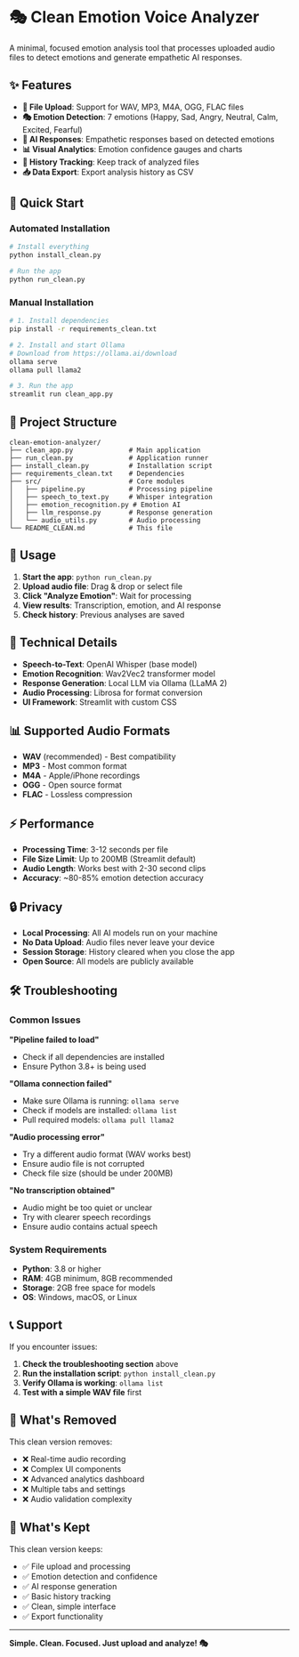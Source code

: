 # 🎭 Clean Emotion Voice Analyzer

A minimal, focused emotion analysis tool that processes uploaded audio files to detect emotions and generate empathetic AI responses.

## ✨ Features

- **📁 File Upload**: Support for WAV, MP3, M4A, OGG, FLAC files
- **🎭 Emotion Detection**: 7 emotions (Happy, Sad, Angry, Neutral, Calm, Excited, Fearful)
- **🤖 AI Responses**: Empathetic responses based on detected emotions
- **📊 Visual Analytics**: Emotion confidence gauges and charts
- **💬 History Tracking**: Keep track of analyzed files
- **📥 Data Export**: Export analysis history as CSV

## 🚀 Quick Start

### **Automated Installation**
```bash
# Install everything
python install_clean.py

# Run the app
python run_clean.py
```

### **Manual Installation**
```bash
# 1. Install dependencies
pip install -r requirements_clean.txt

# 2. Install and start Ollama
# Download from https://ollama.ai/download
ollama serve
ollama pull llama2

# 3. Run the app
streamlit run clean_app.py
```

## 📁 Project Structure

```
clean-emotion-analyzer/
├── clean_app.py              # Main application
├── run_clean.py              # Application runner
├── install_clean.py          # Installation script
├── requirements_clean.txt    # Dependencies
├── src/                      # Core modules
│   ├── pipeline.py           # Processing pipeline
│   ├── speech_to_text.py     # Whisper integration
│   ├── emotion_recognition.py # Emotion AI
│   ├── llm_response.py       # Response generation
│   └── audio_utils.py        # Audio processing
└── README_CLEAN.md           # This file
```

## 🎯 Usage

1. **Start the app**: `python run_clean.py`
2. **Upload audio file**: Drag & drop or select file
3. **Click "Analyze Emotion"**: Wait for processing
4. **View results**: Transcription, emotion, and AI response
5. **Check history**: Previous analyses are saved

## 🔧 Technical Details

- **Speech-to-Text**: OpenAI Whisper (base model)
- **Emotion Recognition**: Wav2Vec2 transformer model
- **Response Generation**: Local LLM via Ollama (LLaMA 2)
- **Audio Processing**: Librosa for format conversion
- **UI Framework**: Streamlit with custom CSS

## 📊 Supported Audio Formats

- **WAV** (recommended) - Best compatibility
- **MP3** - Most common format
- **M4A** - Apple/iPhone recordings
- **OGG** - Open source format
- **FLAC** - Lossless compression

## ⚡ Performance

- **Processing Time**: 3-12 seconds per file
- **File Size Limit**: Up to 200MB (Streamlit default)
- **Audio Length**: Works best with 2-30 second clips
- **Accuracy**: ~80-85% emotion detection accuracy

## 🔒 Privacy

- **Local Processing**: All AI models run on your machine
- **No Data Upload**: Audio files never leave your device
- **Session Storage**: History cleared when you close the app
- **Open Source**: All models are publicly available

## 🛠️ Troubleshooting

### Common Issues

**"Pipeline failed to load"**
- Check if all dependencies are installed
- Ensure Python 3.8+ is being used

**"Ollama connection failed"**
- Make sure Ollama is running: `ollama serve`
- Check if models are installed: `ollama list`
- Pull required models: `ollama pull llama2`

**"Audio processing error"**
- Try a different audio format (WAV works best)
- Ensure audio file is not corrupted
- Check file size (should be under 200MB)

**"No transcription obtained"**
- Audio might be too quiet or unclear
- Try with clearer speech recordings
- Ensure audio contains actual speech

### System Requirements

- **Python**: 3.8 or higher
- **RAM**: 4GB minimum, 8GB recommended
- **Storage**: 2GB free space for models
- **OS**: Windows, macOS, or Linux

## 📞 Support

If you encounter issues:

1. **Check the troubleshooting section** above
2. **Run the installation script**: `python install_clean.py`
3. **Verify Ollama is working**: `ollama list`
4. **Test with a simple WAV file** first

## 🎯 What's Removed

This clean version removes:
- ❌ Real-time audio recording
- ❌ Complex UI components
- ❌ Advanced analytics dashboard
- ❌ Multiple tabs and settings
- ❌ Audio validation complexity

## 🎉 What's Kept

This clean version keeps:
- ✅ File upload and processing
- ✅ Emotion detection and confidence
- ✅ AI response generation
- ✅ Basic history tracking
- ✅ Clean, simple interface
- ✅ Export functionality

---

**Simple. Clean. Focused. Just upload and analyze! 🎭**